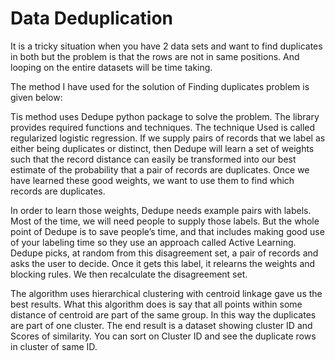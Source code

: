 # Data Deduplication 
 
It is a tricky situation when you have 2 data sets and want to find duplicates in both but the problem is that the rows are not in same positions. And looping on the entire datasets will be time taking.

The method I have used for the solution of Finding duplicates problem is given below:

Tis method uses Dedupe python package to solve the problem. The library provides required functions and techniques. The technique Used is called regularized logistic regression. If we supply pairs of records that we label as either being duplicates or distinct, then Dedupe will learn a set of weights such that the record distance can easily be transformed into our best estimate of the probability that a pair of records are duplicates. Once we have learned these good weights, we want to use them to find which records are duplicates.

In order to learn those weights, Dedupe needs example pairs with labels. Most of the time, we will need people to supply those labels. But the whole point of Dedupe is to save people’s time, and that includes making good use of your labeling time so they use an approach called Active Learning. Dedupe picks, at random from this disagreement set, a pair of records and asks the user to decide. Once it gets this label, it relearns the weights and blocking rules. We then recalculate the disagreement set.

The algorithm uses hierarchical clustering with centroid linkage gave us the best results. What this algorithm does is say that all points within some distance of centroid are part of the same group. In this way the duplicates are part of one cluster.
The end result is a dataset showing cluster ID and Scores of similarity. You can sort on Cluster ID and see the duplicate rows in cluster of same ID.



